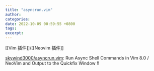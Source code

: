 ```yaml
---
title: "asyncrun.vim"
author: 
categories: 
date: 2022-10-09 00:59:55 +0800
tags: 
excerpt: 
---
```


[[Vim 插件]]/[[Neovim 插件]]

[skywind3000/asyncrun.vim](https://github.com/skywind3000/asyncrun.vim): Run Async Shell Commands in Vim 8.0 / NeoVim and Output to the Quickfix Window !!









